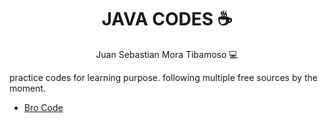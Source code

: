 <div id="header" align="center">
  <h1 >JAVA CODES ☕</h1>
  <p>Juan Sebastian Mora Tibamoso 💻</p>
</div>
<div>
  <p>
    practice codes for learning purpose. following multiple free sources by the moment.
    <ul>
      <li>
        <a href="https://www.youtube.com/watch?v=xk4_1vDrzzo&t=3317s">Bro Code</a>
      </li>
    </ul>
  </p>
</div>

